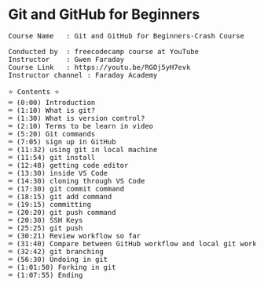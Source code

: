 # Git and GitHub for Beginners

<pre>
Course Name   : Git and GitHub for Beginners-Crash Course

Conducted by  : freecodecamp course at YouTube
Instructor    : Gwen Faraday
Course Link   : https://youtu.be/RGOj5yH7evk
Instructor channel : Faraday Academy

⭐️ Contents ⭐️
⌨️ (0:00) Introduction
⌨️ (1:10) What is git?
⌨️ (1:30) What is version control?
⌨️ (2:10) Terms to be learn in video
⌨️ (5:20) Git commands
⌨️ (7:05) sign up in GitHub
⌨️ (11:32) using git in local machine
⌨️ (11:54) git install
⌨️ (12:48) getting code editor
⌨️ (13:30) inside VS Code
⌨️ (14:30) cloning through VS Code
⌨️ (17:30) git commit command
⌨️ (18:15) git add command
⌨️ (19:15) committing
⌨️ (20:20) git push command
⌨️ (20:30) SSH Keys
⌨️ (25:25) git push
⌨️ (30:21) Review workflow so far
⌨️ (31:40) Compare between GitHub workflow and local git workflow
⌨️ (32:42) git branching
⌨️ (56:30) Undoing in git
⌨️ (1:01:50) Forking in git
⌨️ (1:07:55) Ending
</pre>
